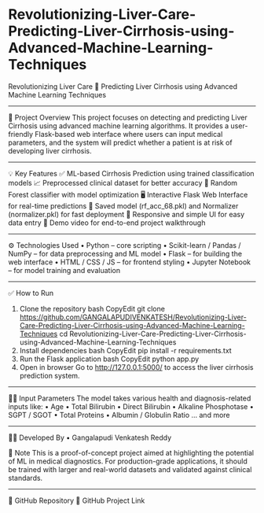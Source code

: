 # Revolutionizing-Liver-Care-Predicting-Liver-Cirrhosis-using-Advanced-Machine-Learning-Techniques
Revolutionizing Liver Care 🧬
Predicting Liver Cirrhosis using Advanced Machine Learning Techniques
________________________________________
📝 Project Overview
This project focuses on detecting and predicting Liver Cirrhosis using advanced machine learning algorithms. It provides a user-friendly Flask-based web interface where users can input medical parameters, and the system will predict whether a patient is at risk of developing liver cirrhosis.
________________________________________
💡 Key Features
✅ ML-based Cirrhosis Prediction using trained classification models
📈 Preprocessed clinical dataset for better accuracy
🧠 Random Forest classifier with model optimization
🖥️ Interactive Flask Web Interface for real-time predictions
💾 Saved model (rf_acc_68.pkl) and Normalizer (normalizer.pkl) for fast deployment
📱 Responsive and simple UI for easy data entry
🎥 Demo video for end-to-end project walkthrough
________________________________________
⚙️ Technologies Used
•	Python – core scripting
•	Scikit-learn / Pandas / NumPy – for data preprocessing and ML model
•	Flask – for building the web interface
•	HTML / CSS / JS – for frontend styling
•	Jupyter Notebook – for model training and evaluation
________________________________________
✅ How to Run
1.	Clone the repository
bash
CopyEdit
git clone https://github.com/GANGALAPUDIVENKATESH/Revolutionizing-Liver-Care-Predicting-Liver-Cirrhosis-using-Advanced-Machine-Learning-Techniques
cd Revolutionizing-Liver-Care-Predicting-Liver-Cirrhosis-using-Advanced-Machine-Learning-Techniques
2.	Install dependencies
bash
CopyEdit
pip install -r requirements.txt
3.	Run the Flask application
bash
CopyEdit
python app.py
4.	Open in browser
Go to http://127.0.0.1:5000/ to access the liver cirrhosis prediction system.
________________________________________
👨‍⚕️ Input Parameters
The model takes various health and diagnosis-related inputs like:
•	Age
•	Total Bilirubin
•	Direct Bilirubin
•	Alkaline Phosphotase
•	SGPT / SGOT
•	Total Proteins
•	Albumin / Globulin Ratio
… and more
________________________________________
👨‍💻 Developed By
•	Gangalapudi Venkatesh Reddy

📌 Note
This is a proof-of-concept project aimed at highlighting the potential of ML in medical diagnostics. For production-grade applications, it should be trained with larger and real-world datasets and validated against clinical standards.
________________________________________
🔗 GitHub Repository
📂 GitHub Project Link



